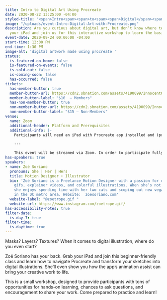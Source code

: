 ```yaml
---
title: Intro to Digital Art Using Procreate
date: 2020-08-22 13:25:00 -04:00
styled-title: "<span>Intro<span><span>to<span><span>Digital</span><span>Art</span><span>Using</span><span>Procreate</span>"
image: "/uploads/event-Intro-Digital-Art-with-Procreate.png"
description: Are you curious about digital art, but don’t know where to start? Grab
  your iPad and join us for this interactive workshop to learn the basics of Procreate.
event-date: 2020-09-24 00:00:00 -04:00
start-time: 12:00 PM
end-time: 1:30 PM
image-alt: 'digital artwork made using procreate '
status:
  is-featured-on-home: false
  is-featured-on-events: false
  is-sold-out: false
  is-coming-soon: false
  has-occurred: false
tickets:
  has-member-button: true
  member-button-url: https://cdn2.sbnation.com/assets/4190099/InnocentOddballBeaver.gif
  member-button-label: "$10  — Members"
  has-non-member-button: true
  non-member-button-url: https://cdn2.sbnation.com/assets/4190099/InnocentOddballBeaver.gif
  non-member-button-label: "$15 — Non-Members"
venue:
  name: Zoom
  additional-header: Platform and Prerequisites
  additional-info: |-
    Participants will need an iPad with Procreate app installed and (preferably) a stylus to participate. No previous knowledge or experience with the app or digital illustration is required - the purpose of the workshop is to introduce anyone to the possibilities of creating art in Procreate.

    ---

    This event will be streamed via Zoom. In order to participate fully, attendees should plan to join on the Zoom app via their computer, tablet, or mobile device with enough bandwidth to support viewing video. In order to ensure only those who have registered for the event are able to attend — and to create space for intimate conversations — only those whose display name fully matches the name on our registration list will be admitted from the waiting room. You can find more about joining our virtual events, including how to connect, directions to troubleshoot, and information about our refund policy in our [FAQ](/faqs/).
has-speakers: true
speakers:
- name: Zoë Soriano
  pronouns: She | Her | Hers
  title: Motion Designer + Illustrator
  bio: 'Zoë Soriano is a Freelance Motion Designer with a passion for creating animated
    gifs, explainer videos, and colorful illustrations. When she’s not animating,
    she enjoys spending time with her two cats and scoping out new vegan restaurants
    in the DC metro area. Website:  zoesoriano.com'
  website-label: "@zoetrope.gif "
  website-url: https://www.instagram.com/zoetrope.gif/
has-accessibility-notes: true
filter-date:
  is-day-7: true
filter-time:
  is-daytime: true
---
```


Masks? Layers? Textures? When it comes to digital illustration, where do you even start?

Zoë Soriano has your back. Grab your iPad and join this beginner-friendly class and learn how to navigate Procreate and transform your sketches into digital illustrations. She’ll even show you how the app’s animation assist can bring your creative work to life. 

This is a small workshop, designed to provide participants with tons of opportunities for hands-on learning, chances to ask questions, and encouragement to share your work. Come prepared to practice and learn!